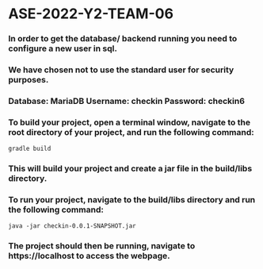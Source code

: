 # ASE-2022-Y2-TEAM-06

### In order to get the database/ backend running you need to configure a new user in sql. 
### We have chosen not to use the standard user for security purposes.

### Database: MariaDB    Username: checkin    Password: checkin6

### To build your project, open a terminal window, navigate to the root directory of your project, and run the following command:

```
gradle build
```

### This will build your project and create a jar file in the build/libs directory.

### To run your project, navigate to the build/libs directory and run the following command:

```
java -jar checkin-0.0.1-SNAPSHOT.jar
```
### The project should then be running, navigate to https://localhost to access the webpage.
